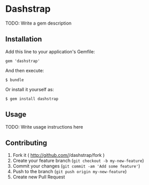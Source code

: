 # Dashstrap

TODO: Write a gem description

## Installation

Add this line to your application's Gemfile:

    gem 'dashstrap'

And then execute:

    $ bundle

Or install it yourself as:

    $ gem install dashstrap

## Usage

TODO: Write usage instructions here

## Contributing

1. Fork it ( http://github.com/<my-github-username>/dashstrap/fork )
2. Create your feature branch (`git checkout -b my-new-feature`)
3. Commit your changes (`git commit -am 'Add some feature'`)
4. Push to the branch (`git push origin my-new-feature`)
5. Create new Pull Request
